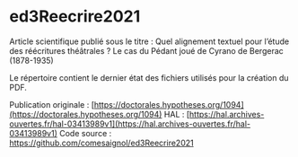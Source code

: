 # ed3Reecrire2021

Article scientifique publié sous le titre : Quel alignement textuel pour l’étude des réécritures théâtrales ? Le cas du Pédant joué de Cyrano de Bergerac (1878-1935)

Le répertoire contient le dernier état des fichiers utilisés pour la création du PDF.

Publication originale : [https://doctorales.hypotheses.org/1094](https://doctorales.hypotheses.org/1094)
HAL : [https://hal.archives-ouvertes.fr/hal-03413989v1](https://hal.archives-ouvertes.fr/hal-03413989v1)
Code source : https://github.com/comesaignol/ed3Reecrire2021
